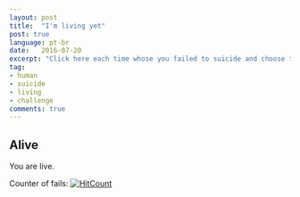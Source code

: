 ```yaml
---
layout: post
title:  "I'm living yet"
post: true
language: pt-br
date:   2016-07-20
excerpt: "Click here each time whose you failed to suicide and choose to live."
tag:
- human
- suicide
- living
- challenge
comments: true
---
```


## Alive

You are live.

Counter of fails:
[![HitCount](https://hitt.herokuapp.com/neway/alive.svg)](http://manoel.tk)